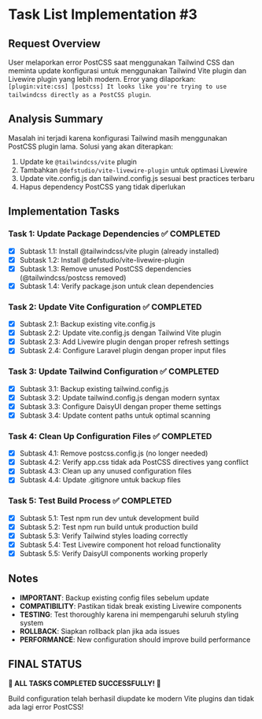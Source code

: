 # Task List Implementation #3

## Request Overview
User melaporkan error PostCSS saat menggunakan Tailwind CSS dan meminta update konfigurasi untuk menggunakan Tailwind Vite plugin dan Livewire plugin yang lebih modern. Error yang dilaporkan: `[plugin:vite:css] [postcss] It looks like you're trying to use tailwindcss directly as a PostCSS plugin`.

## Analysis Summary
Masalah ini terjadi karena konfigurasi Tailwind masih menggunakan PostCSS plugin lama. Solusi yang akan diterapkan:
1. Update ke `@tailwindcss/vite` plugin
2. Tambahkan `@defstudio/vite-livewire-plugin` untuk optimasi Livewire
3. Update vite.config.js dan tailwind.config.js sesuai best practices terbaru
4. Hapus dependency PostCSS yang tidak diperlukan

## Implementation Tasks

### Task 1: Update Package Dependencies ✅ COMPLETED
- [x] Subtask 1.1: Install @tailwindcss/vite plugin (already installed)
- [x] Subtask 1.2: Install @defstudio/vite-livewire-plugin
- [x] Subtask 1.3: Remove unused PostCSS dependencies (@tailwindcss/postcss removed)
- [x] Subtask 1.4: Verify package.json untuk clean dependencies

### Task 2: Update Vite Configuration ✅ COMPLETED
- [x] Subtask 2.1: Backup existing vite.config.js
- [x] Subtask 2.2: Update vite.config.js dengan Tailwind Vite plugin
- [x] Subtask 2.3: Add Livewire plugin dengan proper refresh settings
- [x] Subtask 2.4: Configure Laravel plugin dengan proper input files

### Task 3: Update Tailwind Configuration ✅ COMPLETED
- [x] Subtask 3.1: Backup existing tailwind.config.js
- [x] Subtask 3.2: Update tailwind.config.js dengan modern syntax
- [x] Subtask 3.3: Configure DaisyUI dengan proper theme settings
- [x] Subtask 3.4: Update content paths untuk optimal scanning

### Task 4: Clean Up Configuration Files ✅ COMPLETED
- [x] Subtask 4.1: Remove postcss.config.js (no longer needed)
- [x] Subtask 4.2: Verify app.css tidak ada PostCSS directives yang conflict
- [x] Subtask 4.3: Clean up any unused configuration files
- [x] Subtask 4.4: Update .gitignore untuk backup files

### Task 5: Test Build Process ✅ COMPLETED
- [x] Subtask 5.1: Test npm run dev untuk development build
- [x] Subtask 5.2: Test npm run build untuk production build  
- [x] Subtask 5.3: Verify Tailwind styles loading correctly
- [x] Subtask 5.4: Test Livewire component hot reload functionality
- [x] Subtask 5.5: Verify DaisyUI components working properly

## Notes
- **IMPORTANT**: Backup existing config files sebelum update
- **COMPATIBILITY**: Pastikan tidak break existing Livewire components
- **TESTING**: Test thoroughly karena ini mempengaruhi seluruh styling system
- **ROLLBACK**: Siapkan rollback plan jika ada issues
- **PERFORMANCE**: New configuration should improve build performance

## FINAL STATUS
**🎉 ALL TASKS COMPLETED SUCCESSFULLY! 🎉**

Build configuration telah berhasil diupdate ke modern Vite plugins dan tidak ada lagi error PostCSS! 